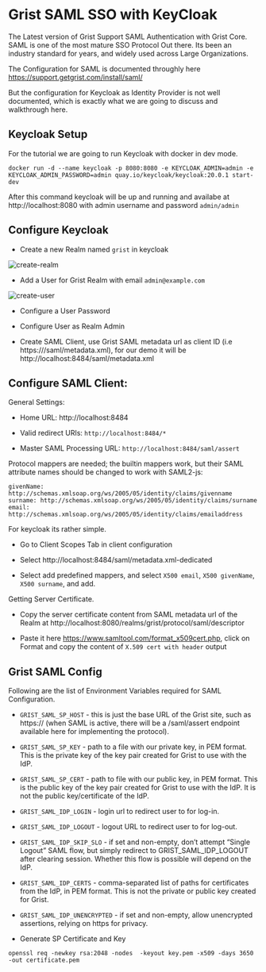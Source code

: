 # Grist SAML SSO with KeyCloak

The Latest version of Grist Support SAML Authentication with Grist Core. SAML is one of the most mature SSO Protocol Out there. Its been an industry standard for years, and widely used across Large Organizations.
  
The Configuration for SAML is documented throughly here https://support.getgrist.com/install/saml/ 

But the configuration for Keycloak as Identity Provider is not well documented, which is exactly what we are going to discuss and walkthrough here.

## Keycloak Setup

For the tutorial we are going to run Keycloak with docker in dev mode.

```
docker run -d --name keycloak -p 8080:8080 -e KEYCLOAK_ADMIN=admin -e KEYCLOAK_ADMIN_PASSWORD=admin quay.io/keycloak/keycloak:20.0.1 start-dev
```

After this command keycloak will be up and running and availabe at http://localhost:8080 with admin username and password `admin/admin`

## Configure Keycloak

- Create a new Realm named `grist` in keycloak

![create-realm](create-realm.png)

- Add a User for Grist Realm with email `admin@example.com`

![create-user](create-user.png)

- Configure a User Password

- Configure User as Realm Admin

- Create SAML Client, use Grist SAML metadata url as client ID (i.e https://<grist-host>/saml/metadata.xml), for our demo it will be http://localhost:8484/saml/metadata.xml

## Configure SAML Client:

General Settings:

- Home URL: http://localhost:8484

- Valid redirect URIs: `http://localhost:8484/*`

- Master SAML Processing URL: `http://localhost:8484/saml/assert`

Protocol mappers are needed; the builtin mappers work, but their SAML attribute names should be changed to work with SAML2-js:

    givenName: http://schemas.xmlsoap.org/ws/2005/05/identity/claims/givenname
    surname: http://schemas.xmlsoap.org/ws/2005/05/identity/claims/surname
    email: http://schemas.xmlsoap.org/ws/2005/05/identity/claims/emailaddress

For keycloak its rather simple.

- Go to Client Scopes Tab in client configuration

- Select http://localhost:8484/saml/metadata.xml-dedicated

- Select add predefined mappers, and select `X500 email`, `X500 givenName`, `X500 surname`, and add.

Getting Server Certificate.

- Copy the server certificate content from SAML metadata url of the Realm at http://localhost:8080/realms/grist/protocol/saml/descriptor

- Paste it here https://www.samltool.com/format_x509cert.php, click on Format and copy the content of `X.509 cert with header` output



## Grist SAML Config

Following are the list of Environment Variables required for SAML Configuration.

- `GRIST_SAML_SP_HOST` - this is just the base URL of the Grist site, such as https://<grist-domain> (when SAML is active, there will be a /saml/assert endpoint available here for implementing the protocol).
- `GRIST_SAML_SP_KEY` - path to a file with our private key, in PEM format. This is the private key of the key pair created for Grist to use with the IdP.
- `GRIST_SAML_SP_CERT` - path to file with our public key, in PEM format. This is the public key of the key pair created for Grist to use with the IdP. It is not the public key/certificate of the IdP.
- `GRIST_SAML_IDP_LOGIN` - login url to redirect user to for log-in.
- `GRIST_SAML_IDP_LOGOUT` - logout URL to redirect user to for log-out.
- `GRIST_SAML_IDP_SKIP_SLO` - if set and non-empty, don’t attempt “Single Logout” SAML flow, but simply redirect to GRIST_SAML_IDP_LOGOUT after clearing session. Whether this flow is possible will depend on the IdP.
- `GRIST_SAML_IDP_CERTS` - comma-separated list of paths for certificates from the IdP, in PEM format. This is not the private or public key created for Grist.
- `GRIST_SAML_IDP_UNENCRYPTED` - if set and non-empty, allow unencrypted assertions, relying on https for privacy.



- Generate SP Certificate and Key
```
openssl req -newkey rsa:2048 -nodes  -keyout key.pem -x509 -days 3650 -out certificate.pem
```